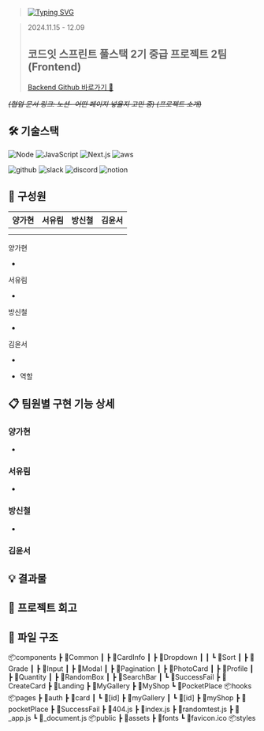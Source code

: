 > [![Typing SVG](https://readme-typing-svg.demolab.com?font=Poppins&weight=900&size=46&pause=1000&color=F7D511&vCenter=true&width=435&lines=pikapick+photo)](https://git.io/typing-svg)

> 2024.11.15 - 12.09
> ## 코드잇 스프린트 풀스택 2기 중급 프로젝트 2팀 (Frontend)
> [Backend Github 바로가기 🔗](https://github.com/2-FavoritePhoto-2/2-FavoritePhoto-2-BE)
> 

_~~(협업 문서 링크: 노션- 어떤 페이지 넣을지 고민 중)
(프로젝트 소개)~~_

## 🛠️ 기술스택

![Node](https://img.shields.io/badge/Node.js-43853D?style=for-the-badge&logo=node.js&logoColor=white) ![JavaScript](https://img.shields.io/badge/JavaScript-F7DF1E?style=for-the-badge&logo=javascript&logoColor=black) ![Next.js](https://img.shields.io/badge/Next.js-000000?style=for-the-badge&logo=Next.js&logoColor=white)
![aws](https://img.shields.io/badge/Amazon_AWS-FF9900?style=for-the-badge&logo=amazonaws&logoColor=white)

![github](https://img.shields.io/badge/GitHub-100000?style=for-the-badge&logo=github&logoColor=white) ![slack](https://img.shields.io/badge/Slack-4A154B?style=for-the-badge&logo=slack&logoColor=white) ![discord](https://img.shields.io/badge/Discord-7289DA?style=for-the-badge&logo=discord&logoColor=white) ![notion](https://img.shields.io/badge/Notion-000000?style=for-the-badge&logo=notion&logoColor=white)

## 💁 구성원

|                       양가현                      |                     서유림                     |                     방신철                     |                     김윤서                     |
| :------------------------------------------------: | :--------------------------------------------: |:--------------------------------------------: | :--------------------------------------------: | 
|          |        |  |   |
|     |     |     |    |

양가현

- 

서유림

- 

방신철

-

김윤서

-

- 역할

## 📋 팀원별 구현 기능 상세

### 양가현
- 

### 서유림
-

### 방신철
-

### 김윤서

## 💡 결과물



## 🍰 프로젝트 회고



## 📁 파일 구조
📦components
 ┣ 📂Common
 ┃ ┣ 📂CardInfo
 ┃ ┣ 📂Dropdown
 ┃ ┃ ┗ 📂Sort
 ┃ ┣ 📂Grade
 ┃ ┣ 📂Input
 ┃ ┣ 📂Modal
 ┃ ┣ 📂Pagination
 ┃ ┣ 📂PhotoCard
 ┃ ┣ 📂Profile
 ┃ ┣ 📂Quantity
 ┃ ┣ 📂RandomBox
 ┃ ┣ 📂SearchBar
 ┃ ┗ 📂SuccessFail
 ┣ 📂CreateCard
 ┣ 📂Landing
 ┣ 📂MyGallery
 ┣ 📂MyShop
 ┗ 📂PocketPlace
📦hooks
📦pages
 ┣ 📂auth
 ┣ 📂card
 ┃ ┗ 📂[id]
 ┣ 📂myGallery
 ┃ ┗ 📂[id]
 ┣ 📂myShop
 ┣ 📂pocketPlace
 ┣ 📂SuccessFail
 ┣ 📜404.js
 ┣ 📜index.js
 ┣ 📜randomtest.js
 ┣ 📜_app.js
 ┗ 📜_document.js
 📦public
 ┣ 📂assets
 ┣ 📂fonts
 ┗ 📜favicon.ico
 📦styles

```
